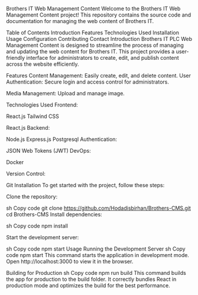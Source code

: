 Brothers IT Web Management Content
Welcome to the Brothers IT Web Management Content project! This repository contains the source code and documentation for managing the web content of Brothers IT.

Table of Contents
Introduction
Features
Technologies Used
Installation
Usage
Configuration
Contributing
Contact
Introduction
Brothers IT PLC Web Management Content is designed to streamline the process of managing and updating the web content for Brothers IT. This project provides a user-friendly interface for administrators to create, edit, and publish content across the website efficiently.

Features
Content Management: Easily create, edit, and delete content.
User Authentication: Secure login and access control for administrators.

Media Management: Upload and manage image.

Technologies Used
Frontend:

React.js
Tailwind CSS

React.js
Backend:

Node.js
Express.js
Postgresql
Authentication:

JSON Web Tokens (JWT)
DevOps:

Docker

Version Control:

Git
Installation
To get started with the project, follow these steps:

Clone the repository:

sh
Copy code
git clone https://github.com/Hodadisbirhan/Brothers-CMS.git
cd Brothers-CMS
Install dependencies:

sh
Copy code
npm install

Start the development server:

sh
Copy code
npm start
Usage
Running the Development Server
sh
Copy code
npm start
This command starts the application in development mode. Open http://localhost:3000 to view it in the browser.

Building for Production
sh
Copy code
npm run build
This command builds the app for production to the build folder. It correctly bundles React in production mode and optimizes the build for the best performance.
